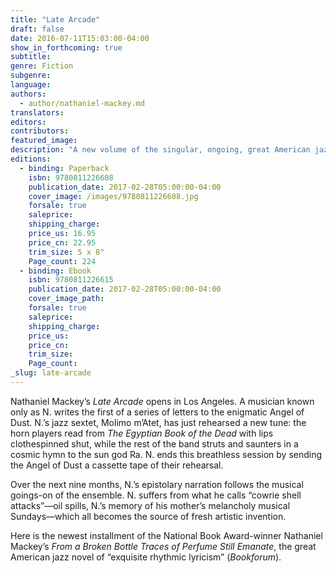 ```yaml
---
title: "Late Arcade"
draft: false
date: 2016-07-11T15:03:00-04:00
show_in_forthcoming: true
subtitle:
genre: Fiction
subgenre:
language:
authors:
  - author/nathaniel-mackey.md
translators:
editors:
contributors:
featured_image:
description: "A new volume of the singular, ongoing, great American jazz novel "
editions:
  - binding: Paperback
    isbn: 9780811226608
    publication_date: 2017-02-28T05:00:00-04:00
    cover_image: /images/9780811226608.jpg
    forsale: true
    saleprice:
    shipping_charge:
    price_us: 16.95
    price_cn: 22.95
    trim_size: 5 x 8"
    Page_count: 224
  - binding: Ebook
    isbn: 9780811226615
    publication_date: 2017-02-28T05:00:00-04:00
    cover_image_path:
    forsale: true
    saleprice:
    shipping_charge:
    price_us:
    price_cn:
    trim_size:
    Page_count:
_slug: late-arcade
---
```


Nathaniel Mackey’s _Late Arcade_ opens in Los Angeles. A musician known only as N. writes the first of a series of letters to the enigmatic Angel of Dust. N.’s jazz sextet, Molimo m’Atet, has just rehearsed a new tune: the horn players read from _The Egyptian Book of the Dead_ with lips clothespinned shut, while the rest of the band struts and saunters in a cosmic hymn to the sun god Ra. N. ends this breathless session by sending the Angel of Dust a cassette tape of their rehearsal.

Over the next nine months, N.’s epistolary narration follows the musical goings-on of the ensemble. N. suffers from what he calls “cowrie shell attacks”—oil spills, N.’s memory of his mother’s melancholy musical Sundays—which all becomes the source of fresh artistic invention.

Here is the newest installment of the National Book Award-winner Nathaniel Mackey’s _From a Broken Bottle Traces of Perfume Still Emanate_, the great American jazz novel of “exquisite rhythmic lyricism” (_Bookforum_).

